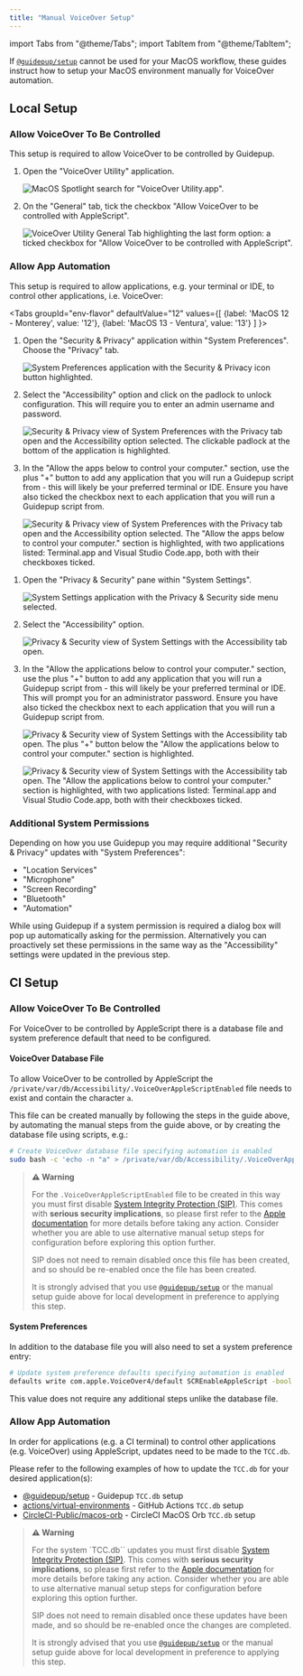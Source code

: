 ```yaml
---
title: "Manual VoiceOver Setup"
---
```


import Tabs from "@theme/Tabs";
import TabItem from "@theme/TabItem";

If [`@guidepup/setup`](https://github.com/guidepup/setup) cannot be used for your MacOS workflow, these guides instruct how to setup your MacOS environment manually for VoiceOver automation.

## Local Setup

### Allow VoiceOver To Be Controlled

This setup is required to allow VoiceOver to be controlled by Guidepup.

1. Open the "VoiceOver Utility" application.

   ![MacOS Spotlight search for "VoiceOver Utility.app".](./voiceover_utility_spotlight.png)

2. On the "General" tab, tick the checkbox "Allow VoiceOver to be controlled with AppleScript".

   ![VoiceOver Utility General Tab highlighting the last form option: a ticked checkbox for "Allow VoiceOver to be controlled with AppleScript".](./voiceover_utility_checkbox.png)

### Allow App Automation

This setup is required to allow applications, e.g. your terminal or IDE, to control other applications, i.e. VoiceOver:

<Tabs
groupId="env-flavor"
defaultValue="12"
values={[
{label: 'MacOS 12 - Monterey', value: '12'},
{label: 'MacOS 13 - Ventura', value: '13'}
]
}>
<TabItem value="12">

1. Open the "Security & Privacy" application within "System Preferences". Choose the "Privacy" tab.

   ![System Preferences application with the Security & Privacy icon button highlighted.](./system_preferences_security_and_privacy_highlight.png)

2. Select the "Accessibility" option and click on the padlock to unlock configuration. This will require you to enter an admin username and password.

   ![Security & Privacy view of System Preferences with the Privacy tab open and the Accessibility option selected. The clickable padlock at the bottom of the application is highlighted.](./security_and_privacy_accessibility_padlock.png)

3. In the "Allow the apps below to control your computer." section, use the plus "+" button to add any application that you will run a Guidepup script from - this will likely be your preferred terminal or IDE. Ensure you have also ticked the checkbox next to each application that you will run a Guidepup script from.

   ![Security & Privacy view of System Preferences with the Privacy tab open and the Accessibility option selected. The "Allow the apps below to control your computer." section is highlighted, with two applications listed: Terminal.app and Visual Studio Code.app, both with their checkboxes ticked.](./security_and_privacy_accessibility_applications.png)

</TabItem>
<TabItem value="13">

1. Open the "Privacy & Security" pane within "System Settings".

   ![System Settings application with the Privacy & Security side menu selected.](./system_settings_privacy_and_security.png)

2. Select the "Accessibility" option.

   ![Privacy & Security view of System Settings with the Accessibility tab open.](./privacy_and_security_accessibility.png)

3. In the "Allow the applications below to control your computer." section, use the plus "+" button to add any application that you will run a Guidepup script from - this will likely be your preferred terminal or IDE. This will prompt you for an administrator password. Ensure you have also ticked the checkbox next to each application that you will run a Guidepup script from.

   ![Privacy & Security view of System Settings with the Accessibility tab open. The plus "+" button below the "Allow the applications below to control your computer." section is highlighted.](./privacy_and_security_accessibility_add_highlighted.png)

   ![Privacy & Security view of System Settings with the Accessibility tab open. The "Allow the applications below to control your computer." section is highlighted, with two applications listed: Terminal.app and Visual Studio Code.app, both with their checkboxes ticked.](./privacy_and_security_accessibility_applications.png)

</TabItem>
</Tabs>

### Additional System Permissions

Depending on how you use Guidepup you may require additional "Security & Privacy" updates with "System Preferences":

- "Location Services"
- "Microphone"
- "Screen Recording"
- "Bluetooth"
- "Automation"

While using Guidepup if a system permission is required a dialog box will pop up automatically asking for the permission. Alternatively you can proactively set these permissions in the same way as the "Accessibility" settings were updated in the previous step.

## CI Setup

### Allow VoiceOver To Be Controlled

For VoiceOver to be controlled by AppleScript there is a database file and system preference default that need to be configured.

#### VoiceOver Database File

To allow VoiceOver to be controlled by AppleScript the `/private/var/db/Accessibility/.VoiceOverAppleScriptEnabled` file needs to exist and contain the character `a`.

This file can be created manually by following the steps in the guide above, by automating the manual steps from the guide above, or by creating the database file using scripts, e.g.:

```bash
# Create VoiceOver database file specifying automation is enabled
sudo bash -c 'echo -n "a" > /private/var/db/Accessibility/.VoiceOverAppleScriptEnabled'
```

> **⚠️ Warning**
>
> For the `.VoiceOverAppleScriptEnabled` file to be created in this way you must first disable [System Integrity Protection (SIP)](https://support.apple.com/en-gb/HT204899). This comes with **serious security implications**, so please first refer to the [Apple documentation](https://developer.apple.com/documentation/security/disabling_and_enabling_system_integrity_protection) for more details before taking any action. Consider whether you are able to use alternative manual setup steps for configuration before exploring this option further.
>
> SIP does not need to remain disabled once this file has been created, and so should be re-enabled once the file has been created.
>
> It is strongly advised that you use [`@guidepup/setup`](https://github.com/guidepup/setup) or the manual setup guide above for local development in preference to applying this step.

#### System Preferences

In addition to the database file you will also need to set a system preference entry:

```bash
# Update system preference defaults specifying automation is enabled
defaults write com.apple.VoiceOver4/default SCREnableAppleScript -bool true
```

This value does not require any additional steps unlike the database file.

### Allow App Automation

In order for applications (e.g. a CI terminal) to control other applications (e.g. VoiceOver) using AppleScript, updates need to be made to the `TCC.db`.

Please refer to the following examples of how to update the `TCC.db` for your desired application(s):

- [@guidepup/setup](https://github.com/guidepup/setup/blob/main/src/macOS/updateTccDb.ts) - Guidepup `TCC.db` setup
- [actions/virtual-environments](https://github.com/actions/virtual-environments/blob/main/images/macos/provision/configuration/configure-tccdb-macos11.sh) - GitHub Actions `TCC.db` setup
- [CircleCI-Public/macos-orb](https://github.com/CircleCI-Public/macos-orb/blob/main/src/commands/add-uitest-permissions.yml) - CircleCI MacOS Orb `TCC.db` setup

> **⚠️ Warning**
>
> For the system `TCC.db`` updates you must first disable [System Integrity Protection (SIP)](https://support.apple.com/en-gb/HT204899). This comes with **serious security implications**, so please first refer to the [Apple documentation](https://developer.apple.com/documentation/security/disabling_and_enabling_system_integrity_protection) for more details before taking any action. Consider whether you are able to use alternative manual setup steps for configuration before exploring this option further.
>
> SIP does not need to remain disabled once these updates have been made, and so should be re-enabled once the changes are completed.
>
> It is strongly advised that you use [`@guidepup/setup`](https://github.com/guidepup/setup) or the manual setup guide above for local development in preference to applying this step.
